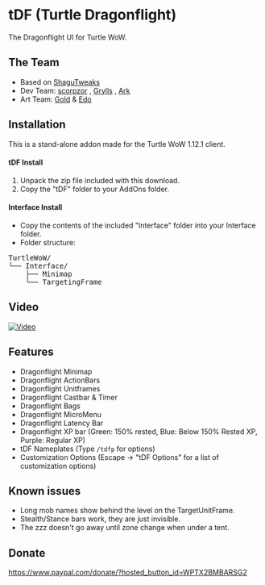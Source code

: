 # tDF (Turtle Dragonflight)
The Dragonflight UI for Turtle WoW.

## The Team
- Based on [ShaguTweaks](https://shagu.org/ShaguTweaks/)
- Dev Team: [scorpzor](https://github.com/scorpzor) , [Grylls](https://github.com/GryllsAddons/ShaguTweaks-mods) , [Ark](https://github.com/CrimsonHollow/tDF-more-mods)
- Art Team: [Gold](https://github.com/G0ldhart) & [Edo](https://github.com/edizmetin)

## Installation
This is a stand-alone addon made for the Turtle WoW 1.12.1 client. 

#### tDF Install
1. Unpack the zip file included with this download.
2. Copy the "tDF" folder to your AddOns folder.

#### Interface Install
- Copy the contents of the included "Interface" folder into your Interface folder.
- Folder structure:
  
<pre>
TurtleWoW/
└── Interface/
    ├── Minimap
    └── TargetingFrame
</pre>
   
## Video
[![Video](https://img.youtube.com/vi/AD1jRnHu_lo/maxresdefault.jpg)](https://www.youtube.com/watch?v=AD1jRnHu_lo)

## Features
- Dragonflight Minimap
- Dragonflight ActionBars
- Dragonflight Unitframes
- Dragonflight Castbar & Timer
- Dragonflight Bags
- Dragonflight MicroMenu
- Dragonflight Latency Bar
- Dragonflight XP bar (Green: 150% rested, Blue: Below 150% Rested XP, Purple: Regular XP)
- tDF Nameplates (Type `/tdfp` for options)
- Customization Options (Escape -> "tDF Options" for a list of customization options)

## Known issues
- Long mob names show behind the level on the TargetUnitFrame.
- Stealth/Stance bars work, they are just invisible.
- The zzz doesn't go away until zone change when under a tent.

## Donate
https://www.paypal.com/donate/?hosted_button_id=WPTX2BMBARSG2
